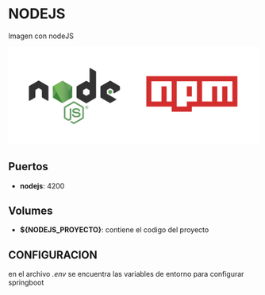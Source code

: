 
# NODEJS

Imagen con nodeJS

![alt text](img/node2.png)

## Puertos
	
*   **nodejs**: 4200

## Volumes

*  **${NODEJS_PROYECTO}**: contiene el codigo del proyecto

## CONFIGURACION
en el archivo *.env* se encuentra las variables de entorno para configurar springboot
